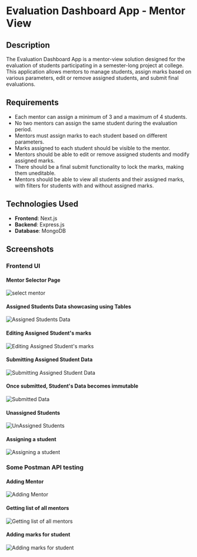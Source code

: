 
# Evaluation Dashboard App - Mentor View

## Description

The Evaluation Dashboard App is a mentor-view solution designed for the evaluation of students participating in a semester-long project at college. This application allows mentors to manage students, assign marks based on various parameters, edit or remove assigned students, and submit final evaluations.

## Requirements

- Each mentor can assign a minimum of 3 and a maximum of 4 students.
- No two mentors can assign the same student during the evaluation period.
- Mentors must assign marks to each student based on different parameters.
- Marks assigned to each student should be visible to the mentor.
- Mentors should be able to edit or remove assigned students and modify assigned marks.
- There should be a final submit functionality to lock the marks, making them uneditable.
- Mentors should be able to view all students and their assigned marks, with filters for students with and without assigned marks.

## Technologies Used

- **Frontend**: Next.js
- **Backend**: Express.js
- **Database**: MongoDB

## Screenshots

### Frontend UI

#### Mentor Selector Page
![select mentor](https://github.com/noobmaster432/Evaluation-Dashboard/assets/103204431/e018437a-814c-4bcc-94af-f3bd1fd5f147)

#### Assigned Students Data showcasing using Tables
![Assigned Students Data](https://github.com/noobmaster432/Evaluation-Dashboard/assets/103204431/129e120f-274a-4a52-9403-3c9479cc41f6)

#### Editing Assigned Student's marks
![Editing Assigned Student's marks](https://github.com/noobmaster432/Evaluation-Dashboard/assets/103204431/7d4745d8-27c1-4722-a2eb-aa0ef24d09fe)

#### Submitting Assigned Student Data
![Submitting Assigned Student Data](https://github.com/noobmaster432/Evaluation-Dashboard/assets/103204431/865718b2-a7c4-48ec-a129-5e4e9d941155)

#### Once submitted, Student's Data becomes immutable
![Submitted Data](https://github.com/noobmaster432/Evaluation-Dashboard/assets/103204431/89fba07d-55e7-4041-b835-51491ff48db3)

#### Unassigned Students
![UnAssigned Students](https://github.com/noobmaster432/Evaluation-Dashboard/assets/103204431/13306d5d-593c-41d5-84db-4f2cb2b6161a)

#### Assigning a student
![Assigning a student](https://github.com/noobmaster432/Evaluation-Dashboard/assets/103204431/1d840e47-3c86-4250-b86c-3cd7cac16d51)

### Some Postman API testing

#### Adding Mentor
![Adding Mentor](https://github.com/noobmaster432/Evaluation-Dashboard/assets/103204431/a2bb9bc1-8013-459f-8968-20b7d521e6f1)

#### Getting list of all mentors
![Getting list of all mentors](https://github.com/noobmaster432/Evaluation-Dashboard/assets/103204431/5d432cf2-e7d0-4e31-9fd0-3f9cd1169cd4)

#### Adding marks for student
![Adding marks for student](https://github.com/noobmaster432/Evaluation-Dashboard/assets/103204431/11424a5d-6d2f-492f-92db-5c2cddc9ec31)
